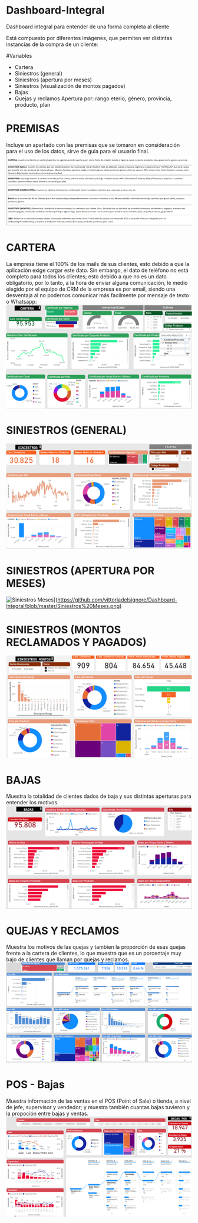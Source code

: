 # Dashboard-Integral
Dashboard integral para entender de una forma completa al cliente

Está compuesto por diferentes imágenes, que permiten ver distintas instancias de la compra de un cliente:

#Variables
- Cartera
- Siniestros (general)
- Siniestros (apertura por meses)
- Siniestros (visualización de montos pagados)
- Bajas
- Quejas y reclamos
Apertura por: rango eterio, género, provincia, producto, plan


# PREMISAS
Incluye un apartado con las premisas que se tomaron en consideración para el uso de los datos, sirve de guia para el usuario final.
![Premisas](https://github.com/vittoriadelsignore/Dashboard-Integral/blob/master/Premisas.png)

# CARTERA
La empresa tiene el 100% de los mails de sus clientes, esto debido a que la aplicación exige cargar este dato. Sin embargo, el dato de teléfono no está completo para todos los clientes; esto debido a que no es un dato obligatorio, por lo tanto, a la hora de enviar alguna comunicación, le medio elegido por el equipo de CRM de la empresa es por email, siendo una desventaja al no podernos comunicar más facilmente por mensaje de texto o Whatsapp:
![Cartera](https://github.com/vittoriadelsignore/Dashboard-Integral/blob/master/Cartera.png)

# SINIESTROS (GENERAL)
![Siniestros](https://github.com/vittoriadelsignore/Dashboard-Integral/blob/master/Siniestros.png)

# SINIESTROS (APERTURA POR MESES)
![Siniestros Meses]([https://github.com/vittoriadelsignore/Dashboard-Integral/blob/master/Siniestros%20Meses.png)](https://github.com/vittoriadelsignore/Dashboard-Integral/blob/master/Siniestros%20Meses.png)

# SINIESTROS (MONTOS RECLAMADOS Y PAGADOS)
![Siniestros Montos](https://github.com/vittoriadelsignore/Dashboard-Integral/blob/master/Siniestros%20Montos.png)

# BAJAS
Muestra la totalidad de clientes dados de baja y sus distintas aperturas para entender los motivos.
![Bajas](https://github.com/vittoriadelsignore/Dashboard-Integral/blob/master/Bajas.png)

# QUEJAS Y RECLAMOS
Muestra los motivos de las quejas y tambien la proporción de esas quejas frente a la cartera de clientes, lo que muestra que es un porcentaje muy bajo de clientes que llaman por quejas y reclamos.
![Quejas y Reclamos](https://github.com/vittoriadelsignore/Dashboard-Integral/blob/master/Quejas%20y%20Reclamos.png)

# POS - Bajas
Muestra información de las ventas en el POS (Point of Sale) o tienda, a nivel de jefe, supervisor y vendedor; y muestra también cuantas bajas tuvieron y la propoción entre bajas y ventas.
![POS - Bajas](https://github.com/vittoriadelsignore/Dashboard-Integral/blob/master/POS%20Ventas-Bajas.png)
